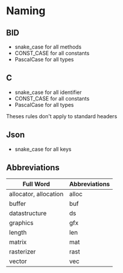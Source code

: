 # Naming

## BID

- snake_case for all methods
- CONST_CASE for all constants
- PascalCase for all types

## C

- snake_case for all identifier
- CONST_CASE for all constants
- PascalCase for all types

Theses rules don't apply to standard headers

## Json

- snake_case for all keys

## Abbreviations

| Full Word             | Abbreviations |
| --------------------- | ------------- |
| allocator, allocation | alloc         |
| buffer                | buf           |
| datastructure         | ds            |
| graphics              | gfx           |
| length                | len           |
| matrix                | mat           |
| rasterizer            | rast          |
| vector                | vec           |
